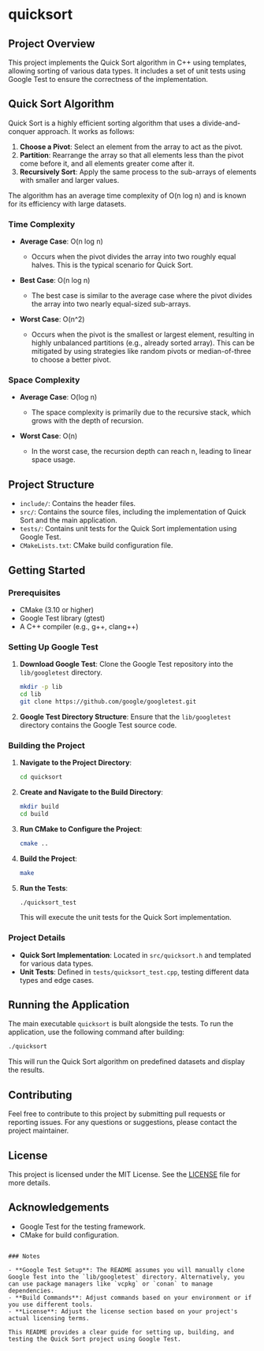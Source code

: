 # quicksort

## Project Overview

This project implements the Quick Sort algorithm in C++ using templates, allowing sorting of various data types. It includes a set of unit tests using Google Test to ensure the correctness of the implementation.

## Quick Sort Algorithm

Quick Sort is a highly efficient sorting algorithm that uses a divide-and-conquer approach. It works as follows:

1. **Choose a Pivot**: Select an element from the array to act as the pivot.
2. **Partition**: Rearrange the array so that all elements less than the pivot come before it, and all elements greater come after it.
3. **Recursively Sort**: Apply the same process to the sub-arrays of elements with smaller and larger values.

The algorithm has an average time complexity of O(n log n) and is known for its efficiency with large datasets.

### Time Complexity

- **Average Case**: O(n log n)
  - Occurs when the pivot divides the array into two roughly equal halves. This is the typical scenario for Quick Sort.

- **Best Case**: O(n log n)
  - The best case is similar to the average case where the pivot divides the array into two nearly equal-sized sub-arrays.

- **Worst Case**: O(n^2)
  - Occurs when the pivot is the smallest or largest element, resulting in highly unbalanced partitions (e.g., already sorted array). This can be mitigated by using strategies like random pivots or median-of-three to choose a better pivot.

### Space Complexity

- **Average Case**: O(log n)
  - The space complexity is primarily due to the recursive stack, which grows with the depth of recursion.

- **Worst Case**: O(n)
  - In the worst case, the recursion depth can reach n, leading to linear space usage.

## Project Structure

- `include/`: Contains the header files.
- `src/`: Contains the source files, including the implementation of Quick Sort and the main application.
- `tests/`: Contains unit tests for the Quick Sort implementation using Google Test.
- `CMakeLists.txt`: CMake build configuration file.

## Getting Started

### Prerequisites

- CMake (3.10 or higher)
- Google Test library (gtest)
- A C++ compiler (e.g., g++, clang++)

### Setting Up Google Test

1. **Download Google Test**: Clone the Google Test repository into the `lib/googletest` directory.
   
   ```sh
   mkdir -p lib
   cd lib
   git clone https://github.com/google/googletest.git
   ```

2. **Google Test Directory Structure**: Ensure that the `lib/googletest` directory contains the Google Test source code.

### Building the Project

1. **Navigate to the Project Directory**:

   ```sh
   cd quicksort
   ```

2. **Create and Navigate to the Build Directory**:

   ```sh
   mkdir build
   cd build
   ```

3. **Run CMake to Configure the Project**:

   ```sh
   cmake ..
   ```

4. **Build the Project**:

   ```sh
   make
   ```

5. **Run the Tests**:

   ```sh
   ./quicksort_test
   ```

   This will execute the unit tests for the Quick Sort implementation.

### Project Details

- **Quick Sort Implementation**: Located in `src/quicksort.h` and templated for various data types.
- **Unit Tests**: Defined in `tests/quicksort_test.cpp`, testing different data types and edge cases.

## Running the Application

The main executable `quicksort` is built alongside the tests. To run the application, use the following command after building:

```sh
./quicksort
```

This will run the Quick Sort algorithm on predefined datasets and display the results.

## Contributing

Feel free to contribute to this project by submitting pull requests or reporting issues. For any questions or suggestions, please contact the project maintainer.

## License

This project is licensed under the MIT License. See the [LICENSE](LICENSE) file for more details.

## Acknowledgements

- Google Test for the testing framework.
- CMake for build configuration.

```

### Notes

- **Google Test Setup**: The README assumes you will manually clone Google Test into the `lib/googletest` directory. Alternatively, you can use package managers like `vcpkg` or `conan` to manage dependencies.
- **Build Commands**: Adjust commands based on your environment or if you use different tools.
- **License**: Adjust the license section based on your project's actual licensing terms.

This README provides a clear guide for setting up, building, and testing the Quick Sort project using Google Test.